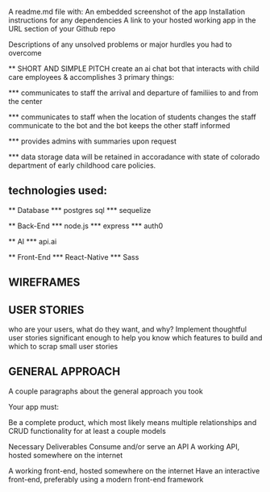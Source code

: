 A readme.md file with:
An embedded screenshot of the app
Installation instructions for any dependencies
A link to your hosted working app in the URL section of your Github repo

Descriptions of any unsolved problems or major hurdles you had to overcome

** SHORT AND SIMPLE PITCH
create an ai chat bot that interacts with child care employees & accomplishes 3 primary things:

*** communicates to staff the arrival and departure of familiies to and from the center

*** communicates to staff when the location of students changes
the staff communicate to the bot and the bot keeps the other staff informed

*** provides admins with summaries upon request



*** data storage
data will be retained in accoradance with state of colorado department of early childhood care policies.

## technologies used: 

** Database
*** postgres sql
*** sequelize

** Back-End
*** node.js
*** express
*** auth0

** AI
*** api.ai

** Front-End
*** React-Native
*** Sass

## WIREFRAMES

## USER STORIES 
who are your users, what do they want, and why?
Implement thoughtful user stories 
  significant enough to help you know which features to build and which to scrap
  small user stories

## GENERAL APPROACH
A couple paragraphs about the general approach you took


Your app must:


Be a complete product, which most likely means multiple relationships and CRUD functionality for at least a couple models



Necessary Deliverables
Consume and/or serve an API
A working API, hosted somewhere on the internet


A working front-end, hosted somewhere on the internet
Have an interactive front-end, preferably using a modern front-end framework

